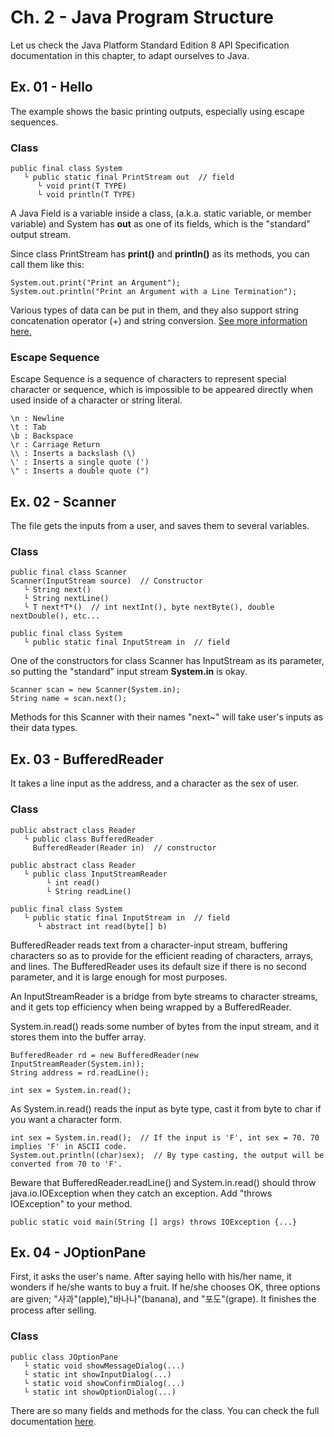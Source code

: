 # Ch. 2 - Java Program Structure
Let us check the Java Platform Standard Edition 8 API Specification documentation in this chapter, to adapt ourselves to Java.

## Ex. 01 - Hello
The example shows the basic printing outputs, especially using escape sequences.

### Class
    public final class System
       └ public static final PrintStream out  // field
          └ void print(T TYPE)
          └ void println(T TYPE)
A Java Field is a variable inside a class, (a.k.a. static variable, or member variable)
and System has **out** as one of its fields, which is the "standard" output stream.

Since class PrintStream has **print()** and **println()** as its methods, you can call them like this:

    System.out.print("Print an Argument");
    System.out.println("Print an Argument with a Line Termination");

Various types of data can be put in them, and they also support string concatenation operator (+) and string conversion. [See more information here.](https://docs.oracle.com/javase/8/docs/api/java/lang/String.html)

### Escape Sequence
Escape Sequence is a sequence of characters to represent special character or sequence, which is impossible to be appeared directly when used inside of a character or string literal.

    \n : Newline
    \t : Tab
    \b : Backspace
    \r : Carriage Return
    \\ : Inserts a backslash (\)
    \' : Inserts a single quote (')
    \" : Inserts a double quote (")

## Ex. 02 - Scanner
The file gets the inputs from a user, and saves them to several variables.
### Class
    public final class Scanner
    Scanner(InputStream source)  // Constructor
       └ String next()
       └ String nextLine()
       └ T next*T*()  // int nextInt(), byte nextByte(), double nextDouble(), etc...

    public final class System
       └ public static final InputStream in  // field
One of the constructors for class Scanner has InputStream as its parameter, so putting the "standard" input stream **System.in** is okay.

    Scanner scan = new Scanner(System.in);
    String name = scan.next();
Methods for this Scanner with their names "next~" will take user's inputs as their data types.

## Ex. 03 - BufferedReader
It takes a line input as the address, and a character as the sex of user.
### Class
    public abstract class Reader
       └ public class BufferedReader
         BufferedReader(Reader in)  // constructor

    public abstract class Reader
       └ public class InputStreamReader
            └ int read()
            └ String readLine()

    public final class System
       └ public static final InputStream in  // field
          └ abstract int read(byte[] b)
BufferedReader reads text from a character-input stream, buffering characters so as to provide for the efficient reading of characters, arrays, and lines. The BufferedReader uses its default size if there is no second parameter, and it is large enough for most purposes.

An InputStreamReader is a bridge from byte streams to character streams, and it gets top efficiency when being wrapped by a BufferedReader.

System.in.read() reads some number of bytes from the input stream, and it stores them into the buffer array.

    BufferedReader rd = new BufferedReader(new InputStreamReader(System.in));
    String address = rd.readLine();
    
    int sex = System.in.read();

As System.in.read() reads the input as byte type, cast it from byte to char if you want a character form.

    int sex = System.in.read();  // If the input is 'F', int sex = 70. 70 implies 'F' in ASCII code.
    System.out.println((char)sex);  // By type casting, the output will be converted from 70 to 'F'.

Beware that BufferedReader.readLine() and System.in.read() should throw java.io.IOException when they catch an exception. Add "throws IOException" to your method.

    public static void main(String [] args) throws IOException {...}

## Ex. 04 - JOptionPane
First, it asks the user's name. After saying hello with his/her name, it wonders if he/she wants to buy a fruit.
If he/she chooses OK, three options are given; "사과"(apple),"바나나"(banana), and "포도"(grape). It finishes the process after selling.
### Class
    public class JOptionPane
       └ static void showMessageDialog(...)
       └ static int showInputDialog(...)
       └ static void showConfirmDialog(...)
       └ static int showOptionDialog(...)
There are so many fields and methods for the class. You can check the full documentation [here](https://docs.oracle.com/javase/8/docs/api/javax/swing/JOptionPane.html#YES_NO_CANCEL_OPTION).
